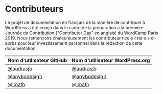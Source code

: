 # Contributeurs

Le projet de documentation en français de la manière de contribuer à WordPress a été conçu dans le cadre de la préparation à la première Journée de Contribution ("Contributor Day" en anglais) du WordCamp Paris 2019. Nous remercions chaleureusement les contributeur·rice·s listé·e·s ci-après pour leur investissement personnel dans la rédaction de cette documentation.

| Nom d'utilisateur GitHub | Nom d'utilisateur WordPress.org|
| --------------- | --------------------- |
| [@audrasjb](https://github.com/audrasjb) | [@audrasjb](https://profiles.wordpress.org/audrasjb) |
| [@anybodesign](https://github.com/anybodesign) | [@anybodesign](https://profiles.wordpress.org/anybodesign) |
| [@imath](https://github.com/imath) | [@imath](https://profiles.wordpress.org/imath) |
